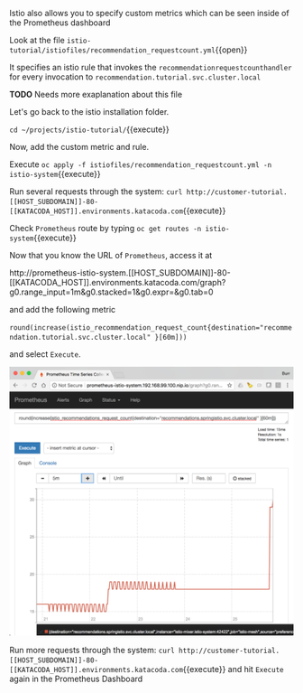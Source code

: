 Istio also allows you to specify custom metrics which can be seen inside of the Prometheus dashboard

Look at the file `istio-tutorial/istiofiles/recommendation_requestcount.yml`{{open}}

It specifies an istio rule that invokes the `recommendationrequestcounthandler` for every invocation to `recommendation.tutorial.svc.cluster.local`

**TODO** Needs more exaplanation about this file

Let's go back to the istio installation folder.

`cd ~/projects/istio-tutorial/`{{execute}}

Now, add the custom metric and rule.

Execute `oc apply -f istiofiles/recommendation_requestcount.yml -n istio-system`{{execute}}

Run several requests through the system: `curl http://customer-tutorial.[[HOST_SUBDOMAIN]]-80-[[KATACODA_HOST]].environments.katacoda.com`{{execute}}

Check `Prometheus` route by typing `oc get routes -n istio-system`{{execute}}

Now that you know the URL of `Prometheus`, access it at  

http://prometheus-istio-system.[[HOST_SUBDOMAIN]]-80-[[KATACODA_HOST]].environments.katacoda.com/graph?g0.range_input=1m&g0.stacked=1&g0.expr=&g0.tab=0 

and add the following metric

`round(increase(istio_recommendation_request_count{destination="recommendation.tutorial.svc.cluster.local" }[60m]))`

and select `Execute`.

![](../../assets/monitoring/prometheus_custom_metric.png)

Run more requests through the system: `curl http://customer-tutorial.[[HOST_SUBDOMAIN]]-80-[[KATACODA_HOST]].environments.katacoda.com`{{execute}} and hit `Execute` again in the Prometheus Dashboard
